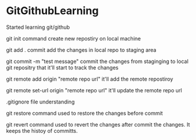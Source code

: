 # GitGithubLearning

Started learning git/github

git init command create new repostiry on local machine

git add .  commit add the changes in local repo to staging area

git commit -m "test message"  commit the changes from staginging to local 
git repositry that it'll start to track the changes

git remote add origin "remote repo url"  it'll add the remote repostiroy 

git remote set-url origin "remote repo url" it'll update the remote repo url

.gitignore file understanding

git restore command used to restore the changes before commit

git revert command used to revert the changes after commit the changes. It keeps the histoy
of committs.

